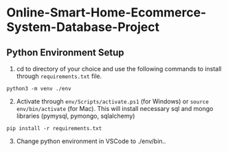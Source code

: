 # Online-Smart-Home-Ecommerce-System-Database-Project

## Python Environment Setup
1. cd to directory of your choice and use the following commands to install through `requirements.txt` file. 
```
python3 -m venv ./env
```
2. Activate through `env/Scripts/activate.ps1` (for Windows) or `source env/bin/activate` (for Mac). This will install necessary sql and mongo libraries (pymysql, pymongo, sqlalchemy)
```
pip install -r requirements.txt
```
3. Change python environment in VSCode to ./env/bin..

